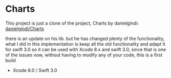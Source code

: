 # Charts
This project is just a clone of the project, Charts by danielgindi: [danielgindi/Charts](https://github.com/danielgindi/Charts/blob/master/)

there is an update on his lib. but he has changed plenty of the functionality, what I did in this implementation is keep all the old functionality and adapt it for swift 3.0 so it can be used with Xcode 8.x and swift 3.0, since that is one of the issues now, without having to modify any of your code, this is a first build


* Xcode 8.0 / Swift 3.0
